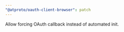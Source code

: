```yaml
---
"@atproto/oauth-client-browser": patch
---
```


Allow forcing OAuth callback instead of automated init.
